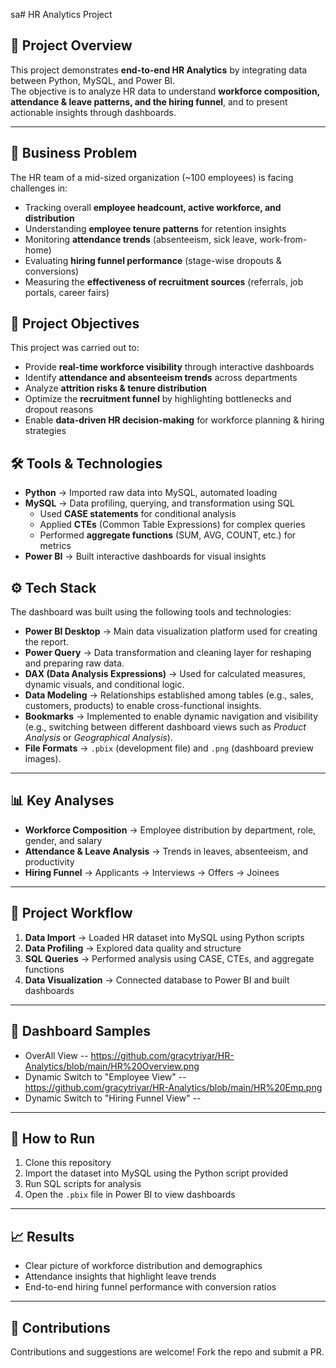 sa# HR Analytics Project

## 📌 Project Overview
This project demonstrates **end-to-end HR Analytics** by integrating data between Python, MySQL, and Power BI.  
The objective is to analyze HR data to understand **workforce composition, attendance & leave patterns, and the hiring funnel**, and to present actionable insights through dashboards.  

---
## 📌 Business Problem
The HR team of a mid-sized organization (~100 employees) is facing challenges in:
- Tracking overall **employee headcount, active workforce, and distribution**
- Understanding **employee tenure patterns** for retention insights
- Monitoring **attendance trends** (absenteeism, sick leave, work-from-home)
- Evaluating **hiring funnel performance** (stage-wise dropouts & conversions)
- Measuring the **effectiveness of recruitment sources** (referrals, job portals, career fairs)

## 🎯 Project Objectives
This project was carried out to:
- Provide **real-time workforce visibility** through interactive dashboards
- Identify **attendance and absenteeism trends** across departments
- Analyze **attrition risks & tenure distribution**
- Optimize the **recruitment funnel** by highlighting bottlenecks and dropout reasons
- Enable **data-driven HR decision-making** for workforce planning & hiring strategies
  
## 🛠️ Tools & Technologies
- **Python** → Imported raw data into MySQL, automated loading  
- **MySQL** → Data profiling, querying, and transformation using SQL  
  - Used **CASE statements** for conditional analysis  
  - Applied **CTEs** (Common Table Expressions) for complex queries  
  - Performed **aggregate functions** (SUM, AVG, COUNT, etc.) for metrics  
- **Power BI** → Built interactive dashboards for visual insights  

## ⚙️ Tech Stack  

The dashboard was built using the following tools and technologies:  

- **Power BI Desktop** → Main data visualization platform used for creating the report.  
- **Power Query** → Data transformation and cleaning layer for reshaping and preparing raw data.  
- **DAX (Data Analysis Expressions)** → Used for calculated measures, dynamic visuals, and conditional logic.  
- **Data Modeling** → Relationships established among tables (e.g., sales, customers, products) to enable cross-functional insights.  
- **Bookmarks** → Implemented to enable dynamic navigation and visibility (e.g., switching between different dashboard views such as *Product Analysis* or *Geographical Analysis*).  
- **File Formats** → `.pbix` (development file) and `.png` (dashboard preview images).  

---

## 📊 Key Analyses
- **Workforce Composition** → Employee distribution by department, role, gender, and salary  
- **Attendance & Leave Analysis** → Trends in leaves, absenteeism, and productivity  
- **Hiring Funnel** → Applicants → Interviews → Offers → Joinees  

---

## 📂 Project Workflow
1. **Data Import** → Loaded HR dataset into MySQL using Python scripts  
2. **Data Profiling** → Explored data quality and structure  
3. **SQL Queries** → Performed analysis using CASE, CTEs, and aggregate functions  
4. **Data Visualization** → Connected database to Power BI and built dashboards  

---

## 📸 Dashboard Samples
* OverAll View -- https://github.com/gracytriyar/HR-Analytics/blob/main/HR%20Overview.png 
* Dynamic Switch to "Employee View" -- https://github.com/gracytriyar/HR-Analytics/blob/main/HR%20Emp.png
* Dynamic Switch to "Hiring Funnel View" --
---

## 🚀 How to Run
1. Clone this repository  
2. Import the dataset into MySQL using the Python script provided  
3. Run SQL scripts for analysis  
4. Open the `.pbix` file in Power BI to view dashboards  

---

## 📈 Results
- Clear picture of workforce distribution and demographics  
- Attendance insights that highlight leave trends  
- End-to-end hiring funnel performance with conversion ratios  

---

## 🤝 Contributions
Contributions and suggestions are welcome! Fork the repo and submit a PR.
